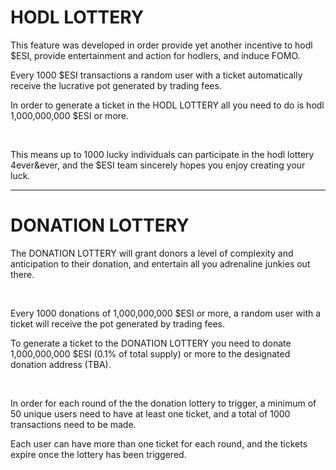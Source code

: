 # HODL LOTTERY

This feature was developed in order provide yet another incentive to hodl $ESI, provide entertainment and action for hodlers, and induce FOMO.

 

Every 1000 $ESI transactions a random user with a ticket automatically receive the lucrative pot generated by trading fees.


In order to generate a ticket in the HODL LOTTERY all you need to do is hodl 1,000,000,000 $ESI or more.  

​

This means up to 1000 lucky individuals can participate in the hodl lottery 4ever&ever, and the $ESI team sincerely hopes you enjoy creating your luck.

---

# DONATION LOTTERY

The DONATION LOTTERY will grant donors a level of complexity and anticipation to their donation, and entertain all you adrenaline junkies out there.

​

Every 1000 donations of 1,000,000,000 $ESI or more, a random user with a ticket will receive the pot generated by trading fees.


To generate a ticket to the DONATION LOTTERY you need to donate 1,000,000,000 $ESI (0.1% of total supply) or more to the designated donation address (TBA).

​

In order for each round of the the donation lottery to trigger, a minimum of 50 unique users need to have at least one ticket, and a total of 1000 transactions need to be made.


Each user can have more than one ticket for each round, and the tickets expire once the lottery has been triggered.
